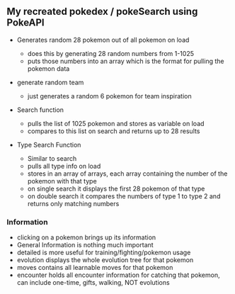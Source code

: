 ## My recreated pokedex / pokeSearch using PokeAPI

- Generates random 28 pokemon out of all pokemon on load

  - does this by generating 28 random numbers from 1-1025
  - puts those numbers into an array which is the format for pulling the pokemon data

- generate random team

  - just generates a random 6 pokemon for team inspiration

- Search function

  - pulls the list of 1025 pokemon and stores as variable on load
  - compares to this list on search and returns up to 28 results

- Type Search Function
  - Similar to search
  - pulls all type info on load
  - stores in an array of arrays, each array containing the number of the pokemon with that type
  - on single search it displays the first 28 pokemon of that type
  - on double search it compares the numbers of type 1 to type 2 and returns only matching numbers

### Information

- clicking on a pokemon brings up its information
- General Information is nothing much important
- detailed is more useful for training/fighting/pokemon usage
- evolution displays the whole evolution tree for that pokemon
- moves contains all learnable moves for that pokemon
- encounter holds all encounter information for catching that pokemon, can include one-time, gifts, walking, NOT evolutions
